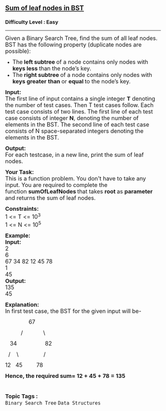 <h2><a href="https://practice.geeksforgeeks.org/problems/sum-of-leaf-nodes-in-bst/1?page=1&difficulty[]=-2&difficulty[]=-1&difficulty[]=0&category[]=Binary%20Search%20Tree&sortBy=submissions">Sum of leaf nodes in BST</a></h2><h3>Difficulty Level : Easy</h3><hr><div class="problems_problem_content__Xm_eO"><p><span style="font-size:18px">Given a Binary Search Tree, find the sum of all leaf nodes. BST has the following property&nbsp;(duplicate nodes are possible):</span></p>

<ul>
	<li><span style="font-size:18px">The<strong> left subtree </strong>of a node contains only nodes with <strong>keys less </strong>than the node’s key.</span></li>
	<li><span style="font-size:18px">The<strong> right subtree </strong>of a node contains only nodes with<strong> keys greater</strong> <strong>than </strong>or <strong>equal </strong>to the node’s key.</span></li>
</ul>

<p><span style="font-size:18px"><strong>Input:</strong><br>
The first line of input contains a single integer <strong>T</strong> denoting the number of test cases. Then T test cases follow. Each test case consists of two lines. The first line of each test case consists of integer <strong>N</strong>, denoting the number of elements in the BST. The second line of each test case consists of N space-separated integers denoting the elements in the BST.</span></p>

<p><span style="font-size:18px"><strong>Output:</strong><br>
For each testcase, in a new line, print the sum of leaf nodes.</span></p>

<p><strong><span style="font-size:18px">Your Task:</span></strong><br>
<span style="font-size:18px">This is a function problem. You don't have to take any input. You are required to complete the function&nbsp;<strong>sumOfLeafNodes </strong>that takes <strong>root </strong>as <strong>parameter </strong>and returns the sum of leaf nodes.&nbsp;</span></p>

<p><span style="font-size:18px"><strong>Constraints:</strong><br>
1 &lt;= T &lt;= 10<sup>3</sup> &nbsp; &nbsp;&nbsp;<br>
1 &lt;= N &lt;= 10<sup>5</sup></span></p>

<p><span style="font-size:18px"><strong>Example:</strong><br>
<strong>Input:</strong><br>
2<br>
6<br>
67 34 82 12 45 78<br>
1<br>
45</span><br>
<span style="font-size:18px"><strong>Output:</strong><br>
135<br>
45</span></p>

<p><span style="font-size:18px"><strong>Explanation:</strong><br>
In first test case, the BST for the given input will be-</span></p>

<p><span style="font-size:18px">&nbsp;&nbsp;&nbsp;&nbsp;&nbsp;&nbsp;&nbsp;&nbsp;&nbsp;&nbsp;&nbsp;&nbsp;&nbsp; &nbsp;67</span></p>

<p><span style="font-size:18px">&nbsp;&nbsp;&nbsp;&nbsp;&nbsp;&nbsp;&nbsp;&nbsp;&nbsp; /&nbsp;&nbsp;&nbsp;&nbsp;&nbsp;&nbsp;&nbsp;&nbsp;&nbsp;&nbsp;&nbsp; &nbsp;\</span></p>

<p><span style="font-size:18px">&nbsp;&nbsp;&nbsp;34&nbsp;&nbsp;&nbsp;&nbsp;&nbsp;&nbsp;&nbsp;&nbsp;&nbsp;&nbsp;&nbsp;&nbsp;&nbsp;&nbsp; &nbsp;&nbsp;&nbsp;82</span></p>

<p><span style="font-size:18px">&nbsp; /&nbsp;&nbsp;&nbsp; \&nbsp;&nbsp;&nbsp;&nbsp;&nbsp;&nbsp;&nbsp;&nbsp;&nbsp;&nbsp;&nbsp;&nbsp;&nbsp;&nbsp;&nbsp; /</span></p>

<p><span style="font-size:18px">12&nbsp;&nbsp; 45&nbsp;&nbsp;&nbsp;&nbsp;&nbsp;&nbsp; &nbsp;&nbsp;78</span></p>

<p><strong><span style="font-size:18px">Hence, the required sum= 12 + 45 + 78 = 135</span></strong></p>
</div><br><p><span style=font-size:18px><strong>Topic Tags : </strong><br><code>Binary Search Tree</code>&nbsp;<code>Data Structures</code>&nbsp;